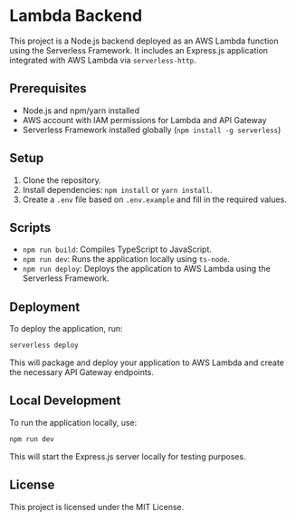 # Lambda Backend

This project is a Node.js backend deployed as an AWS Lambda function using the Serverless Framework. It includes an Express.js application integrated with AWS Lambda via `serverless-http`.

## Prerequisites

- Node.js and npm/yarn installed
- AWS account with IAM permissions for Lambda and API Gateway
- Serverless Framework installed globally (`npm install -g serverless`)

## Setup

1. Clone the repository.
2. Install dependencies: `npm install` or `yarn install`.
3. Create a `.env` file based on `.env.example` and fill in the required values.

## Scripts

- `npm run build`: Compiles TypeScript to JavaScript.
- `npm run dev`: Runs the application locally using `ts-node`.
- `npm run deploy`: Deploys the application to AWS Lambda using the Serverless Framework.

## Deployment

To deploy the application, run:

```bash
serverless deploy
```

This will package and deploy your application to AWS Lambda and create the necessary API Gateway endpoints.

## Local Development

To run the application locally, use:

```bash
npm run dev
```

This will start the Express.js server locally for testing purposes.

## License

This project is licensed under the MIT License.